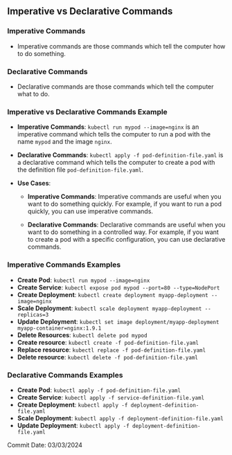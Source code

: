 ## Imperative vs Declarative Commands

### Imperative Commands

- Imperative commands are those commands which tell the computer how to do something.

### Declarative Commands

- Declarative commands are those commands which tell the computer what to do.

### Imperative vs Declarative Commands Example

- **Imperative Commands**: `kubectl run mypod --image=nginx` is an imperative command which tells the computer to run a pod with the name `mypod` and the image `nginx`.

- **Declarative Commands**: `kubectl apply -f pod-definition-file.yaml` is a declarative command which tells the computer to create a pod with the definition file `pod-definition-file.yaml`.

- **Use Cases**: 

    - **Imperative Commands**: Imperative commands are useful when you want to do something quickly. For example, if you want to run a pod quickly, you can use imperative commands.

    - **Declarative Commands**: Declarative commands are useful when you want to do something in a controlled way. For example, if you want to create a pod with a specific configuration, you can use declarative commands.


### Imperative Commands Examples

- **Create Pod**: `kubectl run mypod --image=nginx`
- **Create Service**: `kubectl expose pod mypod --port=80 --type=NodePort`
- **Create Deployment**: `kubectl create deployment myapp-deployment --image=nginx`
- **Scale Deployment**: `kubectl scale deployment myapp-deployment --replicas=3`
- **Update Deployment**: `kubectl set image deployment/myapp-deployment myapp-container=nginx:1.9.1`
- **Delete Resources**: `kubectl delete pod mypod`
- **Create resource**: `kubectl create -f pod-definition-file.yaml`
- **Replace resource**: `kubectl replace -f pod-definition-file.yaml`
- **Delete resource**: `kubectl delete -f pod-definition-file.yaml`


### Declarative Commands Examples

- **Create Pod**: `kubectl apply -f pod-definition-file.yaml`
- **Create Service**: `kubectl apply -f service-definition-file.yaml`
- **Create Deployment**: `kubectl apply -f deployment-definition-file.yaml`
- **Scale Deployment**: `kubectl apply -f deployment-definition-file.yaml`          
- **Update Deployment**: `kubectl apply -f deployment-definition-file.yaml`

Commit Date: 03/03/2024